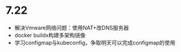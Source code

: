 # 7.22

- 解决Vmware网络问题：使用NAT+改DNS服务器
- docker buildx构建多架构镜像
- 学习configmap与kubeconfig，争取明天可以完成configmap的使用
